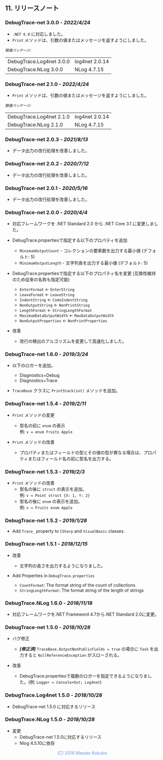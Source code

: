 ## 11. リリースノート

### DebugTrace-net 3.0.0 - _2022/4/24_

* `.NET 6.0` に対応しました。
* `Print` メソッドは、引数の値またはメッセージを返すようにしました。

<small><i>関連パッケージ:</i></small>
<table>
    <tr><td>DebugTrace.Log4net 3.0.0</td><td>log4net 2.0.14</td></tr>
    <tr><td>DebugTrace.NLog 3.0.0</td><td>NLog 4.7.15</td></tr>
</table>

### DebugTrace-net 2.1.0 - _2022/4/24_

* `Print` メソッドは、引数の値またはメッセージを返すようにしました。

<small><i>関連パッケージ:</i></small>
<table>
    <tr><td>DebugTrace.Log4net 2.1.0</td><td>log4net 2.0.14</td></tr>
    <tr><td>DebugTrace.NLog 2.1.0</td><td>NLog 4.7.15</td></tr>
</table>

### DebugTrace-net 2.0.3 - _2021/8/13_

* データ出力の改行処理を改善しました。

### DebugTrace-net 2.0.2 - _2020/7/12_

* データ出力の改行処理を改善しました。

### DebugTrace-net 2.0.1 - _2020/5/16_

* データ出力の改行処理を改善しました。

### DebugTrace-net 2.0.0 - _2020/4/4_

* 対応フレームワークを .NET Standard 2.0 から .NET Core 3.1 に変更しました。

* DebugTrace.propertiesで指定する以下のプロパティを追加
    * `MinimumOutputCount` - コレクションの要素数を出力する最小値 (デフォルト: 5)
    * `MinimumOutputLength` - 文字列長を出力する最小値 (デフォルト: 5)

* DebugTrace.propertiesで指定する以下のプロパティ名を変更 (互換性維持のため従来の名称も指定可能)
    * `EnterFormat` <- `EnterString`
    * `LeaveFormat` <- `LeaveString`
    * `IndentString` <- `CodeIndentString`
    * `NonOutputString` <- `NonPrintString`
    * `LengthFormat` <- `StringLengthFormat`
    * `MaximumDataOutputWidth` <- `MaxDataOutputWidth`
    * `NonOutputProperties` <- `NonPrintProperties`

* 改善
    * 改行の検出のアルゴリズムを変更して高速化しました。

### DebugTrace-net 1.6.0 - _2019/3/24_

* 以下のロガーを追加。
    * Diagnostics+Debug
    * Diagnostics+Trace

* `TraceBase` クラスに `PrintStack(int)` メソッドを追加。

### DebugTrace-net 1.5.4 - _2019/2/11_

* `Print` メソッドの変更
    * 型名の前に `enum` の表示  
      例: `v = enum Fruits Apple`

* `Print` メソッドの改善
    * プロパティまたはフィールドの型とその値の型が異なる場合は、プロパティまたはフィールド名の前に型名を出力する。

### DebugTrace-net 1.5.3 - _2019/2/3_

* `Print` メソッドの改善
    * 型名の後に `struct` の表示を追加。  
      例: `v = Point struct {X: 1, Y: 2}`
    * 型名の後に `enum` の表示を追加。  
      例: `v = Fruits enum Apple`

### DebugTrace-net 1.5.2 - _2019/1/28_

* Add `Trace_` property to `CSharp` and `VisualBasic` classes.

### DebugTrace-net 1.5.1 - _2018/12/15_

* 改善
    * 文字列の長さを出力するようになりました。

* Add Properties in `DebugTrace.properties`
    * `CountFormat`: The format string of the count of collections
    * `StringLengthFormat`: The format string of the length of strings

### DebugTrace.NLog 1.6.0 - _2018/11/18_
* 対応フレームワークを.NET Frameword 4.7から.NET Standard 2.0に変更。

### DebugTrace-net 1.5.0 - _2018/10/28_
* バグ修正
    * **_[修正済]_** `TraceBase.OutputNonPublicFields = true` の場合に `Task` を出力すると `NullReferenceException` がスローされる。

* 改善
    * DebugTrace.propertiesで複数のロガーを指定できるようになりました。(例: `Logger = Console+Out; Log4net`)

### DebugTrace.Log4net 1.5.0 - _2018/10/28_
* DebugTrace-net 1.5.0 に対応するリリース

### DebugTrace.NLog 1.5.0 - _2018/10/28_
* 変更
    * DebugTrace-net 1.5.0に対応するリリース
    * Nlog 4.5.10に依存

<div align="center" style="color:#6699EE">(C) 2018 Masato Kokubo</div>
